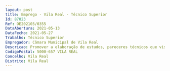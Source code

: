 ```yaml
--- 
layout: post
title: Emprego - Vila Real - Técnico Superior
Id: 87023
Ref: OE202105/0355
DataAbertura: 2021-05-13
DataFecho: 2021-05-27
Trabalho: Técnico Superior
Empregador: Câmara Municipal de Vila Real
Descricao: Promover a elaboração de estudos, pareceres técnicos que visam fundamentar a tomada de decisão superior. Estudar fenómenos físicos e humanos do território no que respeita às suas distribuições espaciais e interligações às escalas local, regional e nacional. Efetuar estudos sobre o ambiente natural, o povoamento, as atividades dos grupos humanos e os equipamentos sociais nas suas relações mútuas, fazendo observações diretas ou interpretando e aplicando resultados obtidos por ciências conexas. Efetuar estudos e projetos sobre aglomerados urbanos, infraestruturas de transporte, espaços rurais, nas suas relações mútuas e numa ótica integrada de planeamento e de desenvolvimento sustentável. Efetuar estudos em diversos domínios, nomeadamente localização e distribuição espacial de infraestruturas, população, atividades e equipamentos, ordenamento do território, desenvolvimento regional e urbano, planeamento biofísico e riscos ambientais. Realizar estudos e projetos que visem a defesa e salvaguarda do património natural ou construído com vista ao arranjo do espaço e à melhoria de vida das populações. Utilizar tecnologias informáticas, designadamente sistemas de informação geográfica que permitem obter, armazenar, manipular e analisar informação especialmente referenciada, produzindo diversos tipos de documentos geográficos de relacionamento dos fenómenos. Colaborar na realização de estudos e pareceres de caráter técnico. Assegurar a preparação de candidaturas para a obtenção de financiamentos nacionais e comunitários. Colaborar com as diversas unidades orgânicas com vista ao estudo do enquadramento de eventuais projetos.
CodigoPostal: 5000-657 VILA REAL
Concelho: Vila Real
Distrito: Vila Real
--- 
```

